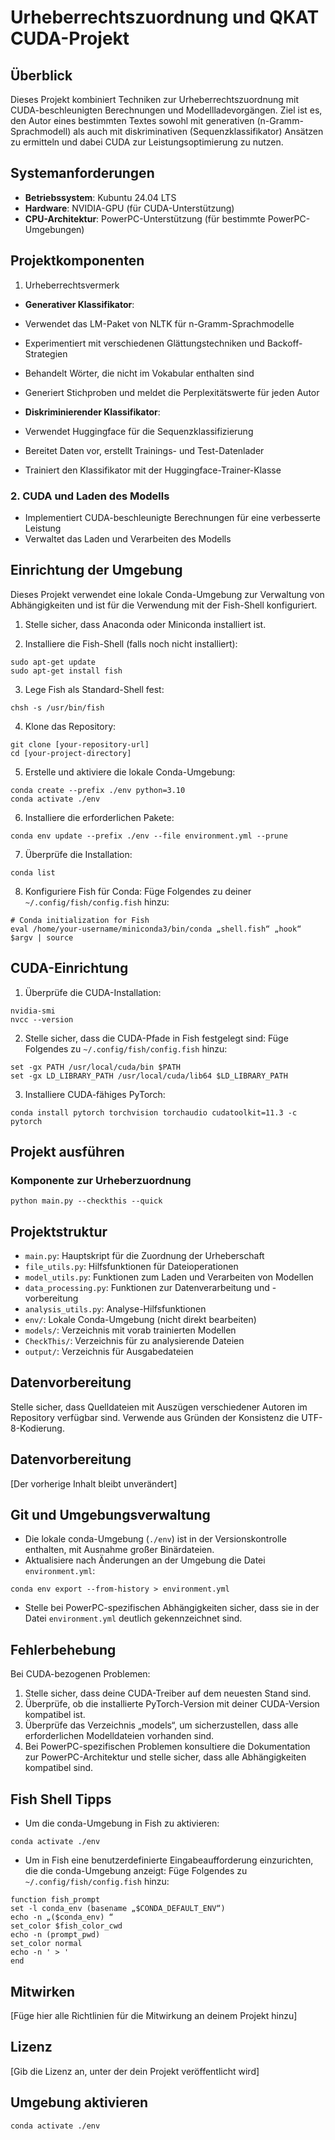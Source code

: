 # Urheberrechtszuordnung und QKAT CUDA-Projekt

## Überblick
Dieses Projekt kombiniert Techniken zur Urheberrechtszuordnung mit CUDA-beschleunigten Berechnungen und Modellladevorgängen. Ziel ist es, den Autor eines bestimmten Textes sowohl mit generativen (n-Gramm-Sprachmodell) als auch mit diskriminativen (Sequenzklassifikator) Ansätzen zu ermitteln und dabei CUDA zur Leistungsoptimierung zu nutzen.

## Systemanforderungen

- **Betriebssystem**: Kubuntu 24.04 LTS
- **Hardware**: NVIDIA-GPU (für CUDA-Unterstützung)
- **CPU-Architektur**: PowerPC-Unterstützung (für bestimmte PowerPC-Umgebungen)

## Projektkomponenten

1. Urheberrechtsvermerk
- **Generativer Klassifikator**:
- Verwendet das LM-Paket von NLTK für n-Gramm-Sprachmodelle
- Experimentiert mit verschiedenen Glättungstechniken und Backoff-Strategien
- Behandelt Wörter, die nicht im Vokabular enthalten sind
- Generiert Stichproben und meldet die Perplexitätswerte für jeden Autor

- **Diskriminierender Klassifikator**:
- Verwendet Huggingface für die Sequenzklassifizierung
- Bereitet Daten vor, erstellt Trainings- und Test-Datenlader
- Trainiert den Klassifikator mit der Huggingface-Trainer-Klasse

### 2. CUDA und Laden des Modells
- Implementiert CUDA-beschleunigte Berechnungen für eine verbesserte Leistung
- Verwaltet das Laden und Verarbeiten des Modells

## Einrichtung der Umgebung

Dieses Projekt verwendet eine lokale Conda-Umgebung zur Verwaltung von Abhängigkeiten und ist für die Verwendung mit der Fish-Shell konfiguriert.

1. Stelle sicher, dass Anaconda oder Miniconda installiert ist.

2. Installiere die Fish-Shell (falls noch nicht installiert):
```
sudo apt-get update
sudo apt-get install fish
```

3. Lege Fish als Standard-Shell fest:
```
chsh -s /usr/bin/fish
```

4. Klone das Repository:
```
git clone [your-repository-url]
cd [your-project-directory]
```

5. Erstelle und aktiviere die lokale Conda-Umgebung:
```
conda create --prefix ./env python=3.10
conda activate ./env
```

6. Installiere die erforderlichen Pakete:
```
conda env update --prefix ./env --file environment.yml --prune
```

7. Überprüfe die Installation:
```
conda list
```

8. Konfiguriere Fish für Conda:
Füge Folgendes zu deiner `~/.config/fish/config.fish` hinzu:
```
# Conda initialization for Fish
eval /home/your-username/miniconda3/bin/conda „shell.fish“ „hook“ $argv | source
```

## CUDA-Einrichtung

1. Überprüfe die CUDA-Installation:
```
nvidia-smi
nvcc --version
```

2. Stelle sicher, dass die CUDA-Pfade in Fish festgelegt sind:
Füge Folgendes zu `~/.config/fish/config.fish` hinzu:
```
set -gx PATH /usr/local/cuda/bin $PATH
set -gx LD_LIBRARY_PATH /usr/local/cuda/lib64 $LD_LIBRARY_PATH
```

3. Installiere CUDA-fähiges PyTorch:
```
conda install pytorch torchvision torchaudio cudatoolkit=11.3 -c pytorch
```

## Projekt ausführen

### Komponente zur Urheberzuordnung
```
python main.py --checkthis --quick

```

## Projektstruktur

- `main.py`: Hauptskript für die Zuordnung der Urheberschaft
- `file_utils.py`: Hilfsfunktionen für Dateioperationen
- `model_utils.py`: Funktionen zum Laden und Verarbeiten von Modellen
- `data_processing.py`: Funktionen zur Datenverarbeitung und -vorbereitung
- `analysis_utils.py`: Analyse-Hilfsfunktionen
- `env/`: Lokale Conda-Umgebung (nicht direkt bearbeiten)
- `models/`: Verzeichnis mit vorab trainierten Modellen
- `CheckThis/`: Verzeichnis für zu analysierende Dateien
- `output/`: Verzeichnis für Ausgabedateien

## Datenvorbereitung
Stelle sicher, dass Quelldateien mit Auszügen verschiedener Autoren im Repository verfügbar sind. Verwende aus Gründen der Konsistenz die UTF-8-Kodierung.
## Datenvorbereitung

[Der vorherige Inhalt bleibt unverändert]

## Git und Umgebungsverwaltung

- Die lokale conda-Umgebung (`./env`) ist in der Versionskontrolle enthalten, mit Ausnahme großer Binärdateien.
- Aktualisiere nach Änderungen an der Umgebung die Datei `environment.yml`:
```
conda env export --from-history > environment.yml
```
- Stelle bei PowerPC-spezifischen Abhängigkeiten sicher, dass sie in der Datei `environment.yml` deutlich gekennzeichnet sind.

## Fehlerbehebung

Bei CUDA-bezogenen Problemen:
1. Stelle sicher, dass deine CUDA-Treiber auf dem neuesten Stand sind.
2. Überprüfe, ob die installierte PyTorch-Version mit deiner CUDA-Version kompatibel ist.
3. Überprüfe das Verzeichnis „models“, um sicherzustellen, dass alle erforderlichen Modelldateien vorhanden sind.
4. Bei PowerPC-spezifischen Problemen konsultiere die Dokumentation zur PowerPC-Architektur und stelle sicher, dass alle Abhängigkeiten kompatibel sind.

## Fish Shell Tipps

- Um die conda-Umgebung in Fish zu aktivieren:
```
conda activate ./env
```
- Um in Fish eine benutzerdefinierte Eingabeaufforderung einzurichten, die die conda-Umgebung anzeigt:
Füge Folgendes zu `~/.config/fish/config.fish` hinzu:
```
function fish_prompt
set -l conda_env (basename „$CONDA_DEFAULT_ENV“)
echo -n „($conda_env) “
set_color $fish_color_cwd
echo -n (prompt_pwd)
set_color normal
echo -n ' > '
end
```

## Mitwirken

[Füge hier alle Richtlinien für die Mitwirkung an deinem Projekt hinzu]

## Lizenz

[Gib die Lizenz an, unter der dein Projekt veröffentlicht wird]

## Umgebung aktivieren
```
conda activate ./env
```
